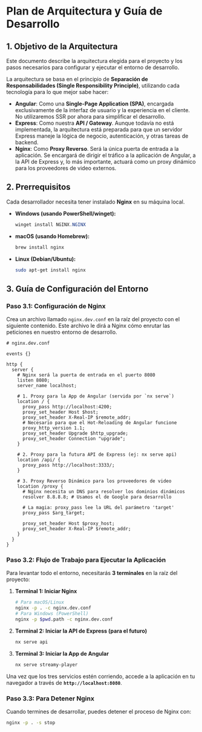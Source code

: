 # Plan de Arquitectura y Guía de Desarrollo

## 1. Objetivo de la Arquitectura

Este documento describe la arquitectura elegida para el proyecto y los pasos necesarios para configurar y ejecutar el entorno de desarrollo.

La arquitectura se basa en el principio de **Separación de Responsabilidades (Single Responsibility Principle)**, utilizando cada tecnología para lo que mejor sabe hacer:

- **Angular**: Como una **Single-Page Application (SPA)**, encargada exclusivamente de la interfaz de usuario y la experiencia en el cliente. No utilizaremos SSR por ahora para simplificar el desarrollo.
- **Express**: Como nuestra **API / Gateway**. Aunque todavía no está implementada, la arquitectura está preparada para que un servidor Express maneje la lógica de negocio, autenticación, y otras tareas de backend.
- **Nginx**: Como **Proxy Reverso**. Será la única puerta de entrada a la aplicación. Se encargará de dirigir el tráfico a la aplicación de Angular, a la API de Express y, lo más importante, actuará como un proxy dinámico para los proveedores de video externos.

## 2. Prerrequisitos

Cada desarrollador necesita tener instalado **Nginx** en su máquina local.

- **Windows (usando PowerShell/winget):**
  ```powershell
  winget install NGINX.NGINX
  ```
- **macOS (usando Homebrew):**
  ```bash
  brew install nginx
  ```
- **Linux (Debian/Ubuntu):**
  ```bash
  sudo apt-get install nginx
  ```

## 3. Guía de Configuración del Entorno

### Paso 3.1: Configuración de Nginx

Crea un archivo llamado `nginx.dev.conf` en la raíz del proyecto con el siguiente contenido. Este archivo le dirá a Nginx cómo enrutar las peticiones en nuestro entorno de desarrollo.

```nginx
# nginx.dev.conf

events {}

http {
  server {
    # Nginx será la puerta de entrada en el puerto 8080
    listen 8080;
    server_name localhost;

    # 1. Proxy para la App de Angular (servida por `nx serve`)
    location / {
      proxy_pass http://localhost:4200;
      proxy_set_header Host $host;
      proxy_set_header X-Real-IP $remote_addr;
      # Necesario para que el Hot-Reloading de Angular funcione
      proxy_http_version 1.1;
      proxy_set_header Upgrade $http_upgrade;
      proxy_set_header Connection "upgrade";
    }

    # 2. Proxy para la futura API de Express (ej: nx serve api)
    location /api/ {
      proxy_pass http://localhost:3333/;
    }

    # 3. Proxy Reverso Dinámico para los proveedores de video
    location /proxy {
      # Nginx necesita un DNS para resolver los dominios dinámicos
      resolver 8.8.8.8; # Usamos el de Google para desarrollo

      # La magia: proxy_pass lee la URL del parámetro 'target'
      proxy_pass $arg_target;

      proxy_set_header Host $proxy_host;
      proxy_set_header X-Real-IP $remote_addr;
    }
  }
}
```

### Paso 3.2: Flujo de Trabajo para Ejecutar la Aplicación

Para levantar todo el entorno, necesitarás **3 terminales** en la raíz del proyecto:

1.  **Terminal 1: Iniciar Nginx**
    ```bash
    # Para macOS/Linux
    nginx -p . -c nginx.dev.conf
    # Para Windows (PowerShell)
    nginx -p $pwd.path -c nginx.dev.conf
    ```

2.  **Terminal 2: Iniciar la API de Express (para el futuro)**
    ```bash
    nx serve api
    ```

3.  **Terminal 3: Iniciar la App de Angular**
    ```bash
    nx serve streamy-player
    ```

Una vez que los tres servicios estén corriendo, accede a la aplicación en tu navegador a través de **`http://localhost:8080`**.

### Paso 3.3: Para Detener Nginx

Cuando termines de desarrollar, puedes detener el proceso de Nginx con:
```bash
nginx -p . -s stop
```
